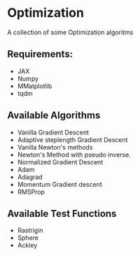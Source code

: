 
# Optimization

A collection of some Optimization algoritms

## Requirements:
* JAX
* Numpy
* MMatplotlib
* tqdm

## Available Algorithms

* Vanilla Gradient Descent
* Adaptive steplength Gradient Descent
* Vanilla Newton's methods
* Newton's Method with pseudo inverse.
* Normalized Gradient Descent
* Adam
* Adagrad
* Momentum Gradient descent
* RMSProp

## Available Test Functions
* Rastrigin
* Sphere
* Ackley
